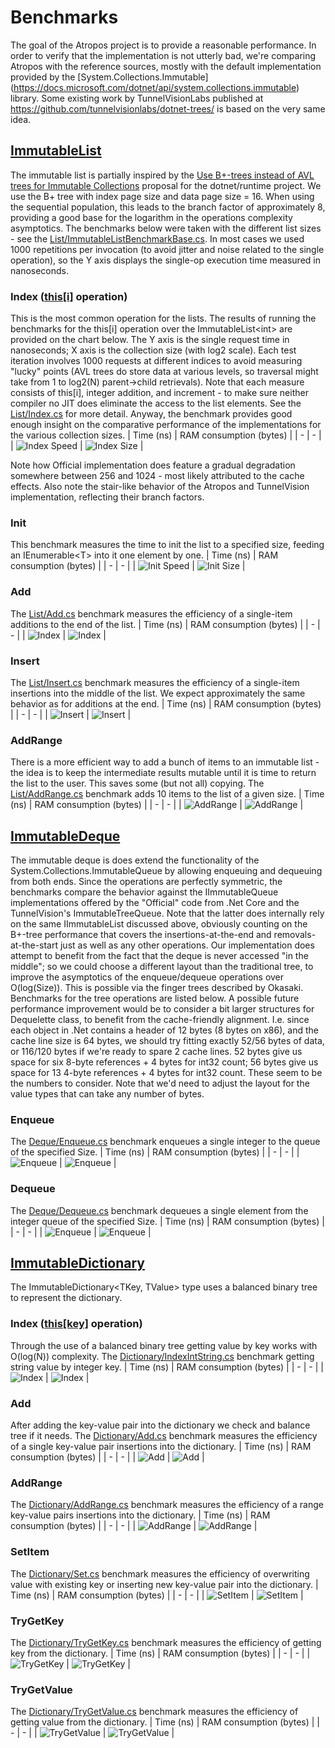 # Benchmarks
The goal of the Atropos project is to provide a reasonable performance.
In order to verify that the implementation is not utterly bad, we're comparing Atropos with the reference sources, mostly with the 
default implementation provided by the [System.Collections.Immutable] (https://docs.microsoft.com/dotnet/api/system.collections.immutable) library.
Some existing work by TunnelVisionLabs published at https://github.com/tunnelvisionlabs/dotnet-trees/ is based on the very same idea.
## [ImmutableList](../Atropos/Documentation/ImmutableList-T-.md 'Atropos.ImmutableList&lt;T&gt;')
The immutable list is partially inspired by the [Use B+-trees instead of AVL trees for Immutable Collections](https://github.com/dotnet/runtime/issues/14477) proposal for the dotnet/runtime project.
We use the B+ tree with index page size and data page size = 16. When using the sequential population, this leads to the branch factor of approximately 8, providing a good base for the 
logarithm in the operations complexity asymptotics. 
The benchmarks below were taken with the different list sizes - see the [List/ImmutableListBenchmarkBase.cs](./List/ImmutableListBenchmarkBase.cs#L39).
In most cases we used 1000 repetitions per invocation (to avoid jitter and noise related to the single operation), so the Y axis displays the single-op execution time measured in nanoseconds. 
### Index ([this[i]](../Atropos/Documentation/ImmutableList-T--this-int-.md) operation)
This is the most common operation for the lists. 
The results of running the benchmarks for the this[i] operation over the ImmutableList&lt;int&gt; are provided on the chart below. The Y axis is the single request time in nanoseconds; X axis is the collection size (with log2 scale).
Each test iteration involves 1000 requests at different indices to avoid measuring "lucky" points (AVL trees do store data at various levels, so traversal might take from 1 to log2(N) parent->child retrievals).
Note that each measure consists of this[i], integer addition, and increment - to make sure neither compiler no JIT does eliminate the access to the list elements. 
See the [List/Index.cs](./List/Index.cs) for more detail.
Anyway, the benchmark provides good enough insight on the comparative performance of the implementations for the various collection sizes.
| Time (ns) | RAM consumption (bytes) | 
| - | - |
| ![Index Speed](Atropos.Benchmarks.List.IndexInt.png) | ![Index Size](Atropos.Benchmarks.List.IndexInt.alloc.png) | 

Note how Official implementation does feature a gradual degradation somewhere between 256 and 1024 - most likely attributed to the cache effects.
Also note the stair-like behavior of the Atropos and TunnelVision implementation, reflecting their branch factors.
### Init
This benchmark measures the time to init the list to a specified size, feeding an IEnumerable&lt;T&gt; into it one element by one.
| Time (ns) | RAM consumption (bytes) | 
| - | - |
| ![Init Speed](Atropos.Benchmarks.List.InitInt.png) | ![Init Size](Atropos.Benchmarks.List.InitInt.png) |
### Add 
The [List/Add.cs](./List/Add.cs) benchmark measures the efficiency of a single-item additions to the end of the list. 
| Time (ns) | RAM consumption (bytes) | 
| - | - |
| ![Index](Atropos.Benchmarks.List.AddInt.png) | ![Index](Atropos.Benchmarks.List.AddInt.alloc.png) | 
### Insert
The [List/Insert.cs](./List/Insert.cs) benchmark measures the efficiency of a single-item insertions into the middle of the list. 
We expect approximately the same behavior as for additions at the end.
| Time (ns) | RAM consumption (bytes) | 
| - | - |
| ![Insert](Atropos.Benchmarks.List.InsertInt.png) | ![Insert](Atropos.Benchmarks.List.InsertInt.alloc.png) |
### AddRange
There is a more efficient way to add a bunch of items to an immutable list - the idea is to keep the intermediate results mutable until it is time to return the list to the user.
This saves some (but not all) copying.
The [List/AddRange.cs](./List/AddRange.cs) benchmark adds 10 items to the list of a given size.
| Time (ns) | RAM consumption (bytes) | 
| - | - |
| ![AddRange](Atropos.Benchmarks.List.AddRange.png) | ![AddRange](Atropos.Benchmarks.List.AddRange.alloc.png) |
## [ImmutableDeque](../Atropos/Documentation/ImmutableDeque-T-.md 'Atropos.ImmutableDeque&lt;T&gt;')
The immutable deque is does extend the functionality of the System.Collections.ImmutableQueue by allowing enqueuing and dequeuing from both ends. 
Since the operations are perfectly symmetric, the benchmarks compare the behavior against the IImmutableQueue implementations offered by the "Official" code from .Net Core and the TunnelVision's ImmutableTreeQueue. Note that the latter does internally rely on the same IImmutableList discussed above, obviously counting on the B+-tree performance that covers the insertions-at-the-end and removals-at-the-start just as well as any other operations.
Our implementation does attempt to benefit from the fact that the deque is never accessed "in the middle"; so we could choose a different layout than the traditional tree, to improve the asymptotics of the enqueue/dequeue operations over O(log(Size)). This is possible via the finger trees described by Okasaki. 
Benchmarks for the tree operations are listed below.
A possible future performance improvement would be to consider a bit larger structures for Dequelette class, to benefit from the cache-friendly alignment. 
I.e. since each object in .Net contains a header of 12 bytes (8 bytes on x86), and the cache line size is 64 bytes, we should try fitting exactly 52/56 bytes of data, or 116/120 bytes if we're ready to spare 2 cache lines. 
52 bytes give us space for six 8-byte references + 4 bytes for int32 count; 56 bytes give us space for 13 4-byte references + 4 bytes for int32 count.
These seem to be the numbers to consider. Note that we'd need to adjust the layout for the value types that can take any number of bytes.
### Enqueue
The [Deque/Enqueue.cs](./Deque/Enqueue.cs) benchmark enqueues a single integer to the queue of the specified Size.
| Time (ns) | RAM consumption (bytes) | 
| - | - |
| ![Enqueue](Atropos.Benchmarks.Deque.EnqueueInt.png) | ![Enqueue](Atropos.Benchmarks.Deque.EnqueueInt.alloc.png) |
### Dequeue
The [Deque/Dequeue.cs](./Deque/Dequeue.cs) benchmark dequeues a single element from the integer queue of the specified Size.
| Time (ns) | RAM consumption (bytes) | 
| - | - |
| ![Enqueue](Atropos.Benchmarks.Deque.DequeueInt.png) | ![Enqueue](Atropos.Benchmarks.Deque.DequeueInt.alloc.png) |
## [ImmutableDictionary](../Atropos/Documentation/ImmutableDictionary-TKey_TValue-.md 'Atropos.ImmutableDictionary&lt;T&gt;')
The ImmutableDictionary<TKey, TValue> type uses a balanced binary tree to represent the dictionary.
### Index ([this[key]](../Atropos/Documentation/ImmutableDictionary-TKey_TValue--this-TKey-.md) operation)
Through the use of a balanced binary tree getting value by key works with O(log(N)) complexity.
The [Dictionary/IndexIntString.cs](./Dictionary/Index.cs) benchmark getting string value by integer key.
| Time (ns) | RAM consumption (bytes) | 
| - | - |
| ![Index](Atropos.Benchmarks.Dictionary.IndexIntString.png) | ![Index](Atropos.Benchmarks.Dictionary.IndexIntString.alloc.png) |
### Add
After adding the key-value pair into the dictionary we check and balance tree if it needs.
The [Dictionary/Add.cs](./Dictionary/Add.cs) benchmark measures the efficiency of a single key-value pair insertions into the dictionary. 
| Time (ns) | RAM consumption (bytes) | 
| - | - |
| ![Add](Atropos.Benchmarks.Dictionary.AddIntString.png) | ![Add](Atropos.Benchmarks.Dictionary.AddIntString.alloc.png) |
### AddRange
The [Dictionary/AddRange.cs](./Dictionary/AddRange.cs) benchmark measures the efficiency of a range key-value pairs insertions into the dictionary. 
| Time (ns) | RAM consumption (bytes) | 
| - | - |
| ![AddRange](Atropos.Benchmarks.Dictionary.AddRangeIntString.png) | ![AddRange](Atropos.Benchmarks.Dictionary.AddRangeIntString.alloc.png) |
### SetItem 
The [Dictionary/Set.cs](./Dictionary/Set.cs) benchmark measures the efficiency of overwriting value with existing key or inserting new key-value pair into the dictionary. 
| Time (ns) | RAM consumption (bytes) | 
| - | - |
| ![SetItem](Atropos.Benchmarks.Dictionary.SetIntString.png) | ![SetItem](Atropos.Benchmarks.Dictionary.SetIntString.alloc.png) |
### TryGetKey
The [Dictionary/TryGetKey.cs](./Dictionary/TryGetKey.cs) benchmark measures the efficiency of getting key from the dictionary. 
| Time (ns) | RAM consumption (bytes) | 
| - | - |
| ![TryGetKey](Atropos.Benchmarks.Dictionary.TryGetKeyIntString.png) | ![TryGetKey](Atropos.Benchmarks.Dictionary.TryGetKeyIntString.alloc.png) |
### TryGetValue
The [Dictionary/TryGetValue.cs](./Dictionary/TryGetValue.cs) benchmark measures the efficiency of getting value from the dictionary. 
| Time (ns) | RAM consumption (bytes) | 
| - | - |
| ![TryGetValue](Atropos.Benchmarks.Dictionary.TryGetValueIntString.png) | ![TryGetValue](Atropos.Benchmarks.Dictionary.TryGetValueIntString.alloc.png) |